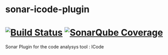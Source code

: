 # sonar-icode-plugin
[![Build Status](https://travis-ci.org/AT-NicolasMetivier/sonar-icode-plugin.svg?branch=master)](https://travis-ci.org/AT-NicolasMetivier/sonar-icode-plugin)
[![SonarQube Coverage](https://sonarcloud.io/api/badges/gate?key=com.ateno.sonar%3Asonar-test-plugin)](https://sonarcloud.io/dashboard?id=com.ateno.sonar%3Asonar-test-plugin)
==========
Sonar Plugin for the code analysys tool : ICode
